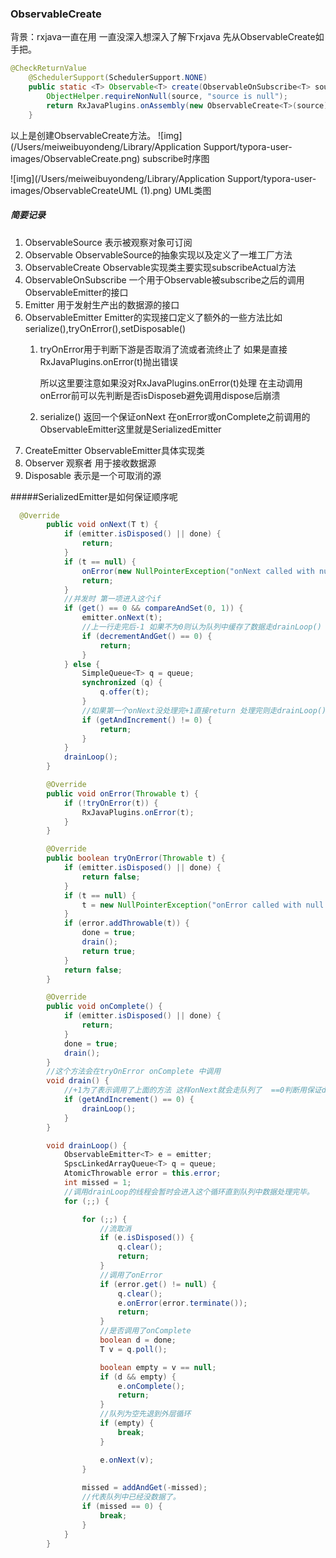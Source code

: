 

### ObservableCreate

背景：rxjava一直在用 一直没深入想深入了解下rxjava 先从ObservableCreate如手把。

```java
@CheckReturnValue
    @SchedulerSupport(SchedulerSupport.NONE)
    public static <T> Observable<T> create(ObservableOnSubscribe<T> source) {
        ObjectHelper.requireNonNull(source, "source is null");
        return RxJavaPlugins.onAssembly(new ObservableCreate<T>(source));
    }
```

以上是创建ObservableCreate方法。
![img](/Users/meiweibuyondeng/Library/Application Support/typora-user-images/ObservableCreate.png)
subscribe时序图



![img](/Users/meiweibuyondeng/Library/Application Support/typora-user-images/ObservableCreateUML (1).png)
UML类图



##### 简要记录

1. ObservableSource 表示被观察对象可订阅
2. Observable  ObservableSource的抽象实现以及定义了一堆工厂方法
3. ObservableCreate Observable实现类主要实现subscribeActual方法
4. ObservableOnSubscribe 一个用于Observable被subscribe之后的调用ObservableEmitter的接口
5. Emitter 用于发射生产出的数据源的接口
6. ObservableEmitter Emitter的实现接口定义了额外的一些方法比如serialize(),tryOnError(),setDisposable()
   1. tryOnError用于判断下游是否取消了流或者流终止了 如果是直接RxJavaPlugins.onError(t)抛出错误

      所以这里要注意如果没对RxJavaPlugins.onError(t)处理  在主动调用onError前可以先判断是否isDisposeb避免调用dispose后崩溃

   2. serialize() 返回一个保证onNext 在onError或onComplete之前调用的ObservableEmitter这里就是SerializedEmitter
7. CreateEmitter ObservableEmitter具体实现类
8. Observer 观察者 用于接收数据源
9. Disposable 表示是一个可取消的源



#####SerializedEmitter是如何保证顺序呢

```java
  @Override
        public void onNext(T t) {
            if (emitter.isDisposed() || done) {
                return;
            }
            if (t == null) {
                onError(new NullPointerException("onNext called with null. Null values are generally not allowed in 2.x operators and sources."));
                return;
            }
            //并发时 第一项进入这个if
            if (get() == 0 && compareAndSet(0, 1)) {
                emitter.onNext(t);
                //上一行走完后-1 如果不为0则认为队列中缓存了数据走drainLoop()
                if (decrementAndGet() == 0) {
                    return;
                }
            } else {
                SimpleQueue<T> q = queue;
                synchronized (q) {
                    q.offer(t);
                }
                //如果第一个onNext没处理完+1直接return 处理完则走drainLoop()
                if (getAndIncrement() != 0) {
                    return;
                }
            }
            drainLoop();
        }

        @Override
        public void onError(Throwable t) {
            if (!tryOnError(t)) {
                RxJavaPlugins.onError(t);
            }
        }

        @Override
        public boolean tryOnError(Throwable t) {
            if (emitter.isDisposed() || done) {
                return false;
            }
            if (t == null) {
                t = new NullPointerException("onError called with null. Null values are generally not allowed in 2.x operators and sources.");
            }
            if (error.addThrowable(t)) {
                done = true;
                drain();
                return true;
            }
            return false;
        }

        @Override
        public void onComplete() {
            if (emitter.isDisposed() || done) {
                return;
            }
            done = true;
            drain();
        }
		//这个方法会在tryOnError onComplete 中调用
        void drain() {
            //+1为了表示调用了上面的方法 这样onNext就会走队列了  ==0判断用保证drainLoop没在执行 
            if (getAndIncrement() == 0) {
                drainLoop();
            }
        }

        void drainLoop() {
            ObservableEmitter<T> e = emitter;
            SpscLinkedArrayQueue<T> q = queue;
            AtomicThrowable error = this.error;
            int missed = 1;
            //调用drainLoop的线程会暂时会进入这个循环直到队列中数据处理完毕。
            for (;;) {

                for (;;) {
                    //流取消
                    if (e.isDisposed()) {
                        q.clear();
                        return;
                    }
					//调用了onError
                    if (error.get() != null) {
                        q.clear();
                        e.onError(error.terminate());
                        return;
                    }
					//是否调用了onComplete
                    boolean d = done;
                    T v = q.poll();

                    boolean empty = v == null;
                    if (d && empty) {
                        e.onComplete();
                        return;
                    }
					//队列为空先退到外层循环
                    if (empty) {
                        break;
                    }

                    e.onNext(v);
                }
			
                missed = addAndGet(-missed);
                //代表队列中已经没数据了。
                if (missed == 0) {
                    break;
                }
            }
        }
```



